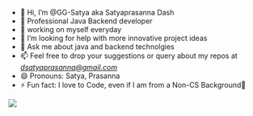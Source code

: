 - 👋 Hi, I’m @GG-Satya aka Satyaprasanna Dash
- 🔭 Professional Java Backend developer
- 🌱 working on myself everyday
- 🤔 I’m looking for help with more innovative project ideas
- 💬 Ask me about java and backend technolgies
- 📫 Feel free to drop your suggestions or query about my repos at *dsatyaprasanna@gmail.com*
- 😄 Pronouns: Satya, Prasanna
- ⚡ Fun fact: I love to Code, even if I am from a Non-CS Background🙂

![](https://komarev.com/ghpvc/?username=GG-Satya)

<!---
GG-Satya/GG-Satya is a ✨ special ✨ repository because its `README.md` (this file) appears on your GitHub profile.
You can click the Preview link to take a look at your changes.
--->
